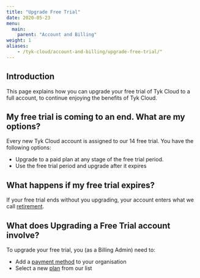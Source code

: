 ```yaml
---
title: "Upgrade Free Trial"
date: 2020-05-23
menu:
  main:
    parent: "Account and Billing"
weight: 1
aliases:
    - /tyk-cloud/account-and-billing/upgrade-free-trial/"
---
```


## Introduction

This page explains how you can upgrade your free trial of Tyk Cloud to a full account, to continue enjoying the benefits of Tyk Cloud.

## My free trial is coming to an end. What are my options?

Every new Tyk Cloud account is assigned to our 14 free trial. You have the following options:

* Upgrade to a paid plan at any stage of the free trial period.
* Use the free trial period and upgrade after it expires

## What happens if my free trial expires?

If your free trial ends without you upgrading, your account enters what we call [retirement](/docs/tyk-cloud/troubleshooting-support/glossary/#retirement).

## What does Upgrading a Free Trial account involve?

To upgrade your free trial, you (as a Billing Admin) need to:

* Add a [payment method](/docs/account-billing/add-payment-method/) to your organisation
* Select a new [plan](/docs/account-billing/plans/) from our list